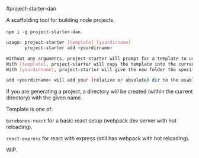 #project-starter-dan

A scaffolding tool for building node projects.

```npm i -g project-starter-dan```.

```bash
usage: project-starter [template] [yourdirname]
       project-starter add <yourdirname>

Without any arguments, project-starter will prompt for a template to use.
With [template], project-starter will copy the template into the current dir.
With [yourdirname], project-starter will give the new folder the specified name.

add <yourdirname> will add your (relative or absolute) dir to the usable templates.

```

If you are generating a project, a directory will be created (within the current directory) with the given name.

Template is one of:

```barebones-react``` for a basic react setup (webpack dev server with hot reloading).

```react-express``` for react with express (still has webpack with hot reloading).

WIP.